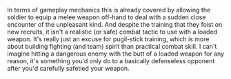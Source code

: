 In terms of gameplay mechanics this is already covered by allowing the
soldier to equip a melee weapon off-hand to deal with a sudden close
encounter of the unpleasant kind. And despite the training that they
foist on new recruits, it isn't a realistic (or safe) combat tactic to
use with a loaded weapon. It's really just an excuse for pugil-stick
training, which is more about building fighting (and team) spirit than
practical combat skill. I can't imagine hitting a dangerous enemy with
the butt of a loaded weapon for any reason, it's something you'd only do
to a basically defenseless opponent after you'd carefully safetied your
weapon.